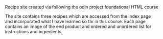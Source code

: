 Recipe site created via following the odin project foundational HTML course

The site contains three recipes which are accessed from the index page and incorporated what I have learned so far in this course.
Each page contains an image of the end product and ordered and unordered list for instructions and ingredients.


